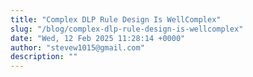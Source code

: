 ```yaml
---
title: "Complex DLP Rule Design Is WellComplex"
slug: "/blog/complex-dlp-rule-design-is-wellcomplex"
date: "Wed, 12 Feb 2025 11:28:14 +0000"
author: "stevew1015@gmail.com"
description: ""
---
```



